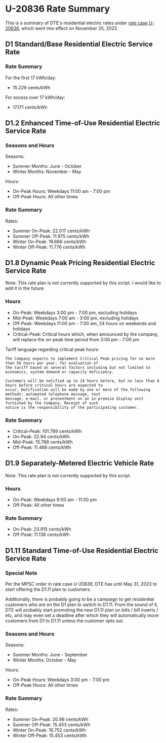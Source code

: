 # U-20836 Rate Summary
This is a summary of DTE's residential electric rates under [rate case U-20836](https://mi-psc.force.com/sfc/servlet.shepherd/version/download/0688y0000058iIbAAI), which went into effect on November 25, 2022. 

## D1 Standard/Base Residential Electric Service Rate

### Rate Summary

For the first 17 kWh/day: 
* 15.229 cents/kWh

For excess over 17 kWh/day:
* 17.171 cents/kWh

## D1.2 Enhanced Time-of-Use Residential Electric Service Rate

### Seasons and Hours

Seasons:
* Summer Months: June - October
* Winter Months: November - May

Hours:
* On-Peak Hours: Weekdays 11:00 am - 7:00 pm
* Off-Peak Hours: All other times

### Rate Summary

Rates:
* Summer On-Peak:  22.017 cents/kWh
* Summer Off-Peak: 11.975 cents/kWh
* Winter On-Peak:  19.666 cents/kWh
* Winter Off-Peak: 11.776 cents/kWh

## D1.8 Dynamic Peak Pricing Residential Electric Service Rate

Note: This rate plan is not currently supported by this script. I would like to add it in the future.

### Hours

* On-Peak: Weekdays 3:00 pm - 7:00 pm, excluding holidays
* Mid-Peak: Weekdays 7:00 am - 3:00 pm, excluding holidays
* Off-Peak: Weekdays 11:00 pm - 7:00 am, 24 hours on weekends and holidays
* Critical-Peak: Critical hours which, when announced by the company, will replace the on-peak time period from 3:00 pm - 7:00 pm

Tariff language regarding critical peak hours: 

```
The Company expects to implement Critical Peak pricing for no more than 56 hours per year, for evaluation of
the tariff based on several factors including but not limited to economics, system demand or capacity deficiency.

Customers will be notified up to 24 hours before, but no less than 6 hours before critical hours are expected to
occur. Notification will be made by one or more of the following methods: automated telephone message, text
message, e-mail, or presentment on an in-premise display unit furnished by the Company. Receipt of such
notice is the responsibility of the participating customer. 
```

### Rate Summary

* Critical-Peak: 101.789 cents/kWh
* On-Peak: 22.94 cents/kWh
* Mid-Peak: 15.768 cents/kWh
* Off-Peak: 11.466 cents/kWh

## D1.9 Separately-Metered Electric Vehicle Rate

Note: This rate plan is not currently supported by this script.

### Hours

* On-Peak: Weekdays 9:00 am - 11:00 pm
* Off-Peak: All other times

### Rate Summary

* On-Peak: 23.915 cents/kWh
* Off-Peak: 11.138 cents/kWh

## D1.11 Standard Time-of-Use Residential Electric Service Rate

### Special Note

Per the MPSC order in rate case U-20836, DTE has until May 31, 2023 to start offering the D1.11 plan to customers. 

Additionally, there is probably going to be a campaign to get residential customers who are on the D1 plan to switch to D1.11. From the sound of it, DTE will probably start promoting the new D1.11 plan on bills / bill inserts / etc, and may even set a deadline after which they will automatically move customers from D1 to D1.11 unless the customer opts out.

### Seasons and Hours

Seasons:
* Summer Months: June - September
* Winter Months: October - May

Hours:
* On-Peak Hours: Weekdays 3:00 pm - 7:00 pm
* Off-Peak Hours: All other times

### Rate Summary

Rates:
* Summer On-Peak:  20.98 cents/kWh
* Summer Off-Peak: 15.453 cents/kWh
* Winter On-Peak:  16.752 cents/kWh
* Winter Off-Peak: 15.453 cents/kWh

